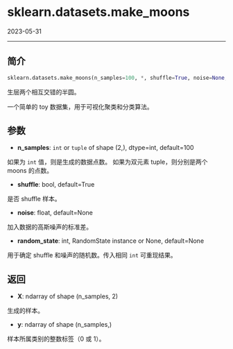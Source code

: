 # sklearn.datasets.make_moons

2023-05-31
****
## 简介

```python
sklearn.datasets.make_moons(n_samples=100, *, shuffle=True, noise=None, random_state=None)
```

生层两个相互交错的半圆。

一个简单的 toy 数据集，用于可视化聚类和分类算法。

## 参数

- **n_samples**: `int` or `tuple` of shape (2,), dtype=int, default=100

如果为 `int` 值，则是生成的数据点数。
如果为双元素 tuple，则分别是两个 moons 的点数。

- **shuffle**: bool, default=True

是否 shuffle 样本。

- **noise**: float, default=None

加入数据的高斯噪声的标准差。

- **random_state**: int, RandomState instance or None, default=None

用于确定 shuffle 和噪声的随机数。传入相同 `int` 可重现结果。

## 返回

- **X**: ndarray of shape (n_samples, 2)

生成的样本。

- **y**: ndarray of shape (n_samples,)

样本所属类别的整数标签（0 或 1）。
